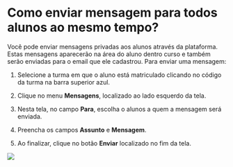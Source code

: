 # Como enviar mensagem para todos alunos ao mesmo tempo?

Você pode enviar mensagens privadas aos alunos através da plataforma. Estas mensagens aparecerão na área do aluno dentro curso e também serão enviadas para o email que ele cadastrou. Para enviar uma mensagem:

1. Selecione a turma em que o aluno está matriculado clicando no código da turma na barra superior azul.

2. Clique no menu **Mensagens**, localizado ao lado esquerdo da tela.

3. Nesta tela, no campo **Para**, escolha o alunos a quem a mensagem será enviada.

4. Preencha os campos **Assunto** e **Mensagem**.

5. Ao finalizar, clique no botão **Enviar** localizado no fim da tela.

![](https://raw.githubusercontent.com/mupi/readinweb-docs/master/images/private-message.png)

